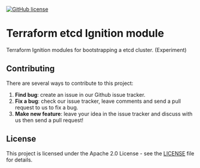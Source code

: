 [![GitHub license](https://img.shields.io/github/license/getamis/terraform-etcd-ignition)](https://github.com/getamis/terraform-etcd-ignition/blob/master/LICENSE)
# Terraform etcd Ignition module
Terraform Ignition modules for bootstrapping a etcd cluster. (Experiment)

## Contributing
There are several ways to contribute to this project:

1. **Find bug**: create an issue in our Github issue tracker.
2. **Fix a bug**: check our issue tracker, leave comments and send a pull request to us to fix a bug.
3. **Make new feature**: leave your idea in the issue tracker and discuss with us then send a pull request!

## License
This project is licensed under the Apache 2.0 License - see the [LICENSE](LICENSE) file for details.
